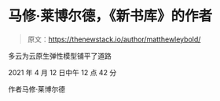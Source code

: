 # 马修·莱博尔德，《新书库》的作者

> 原文：<https://thenewstack.io/author/matthewleybold/>

多云为云原生弹性模型铺平了道路

2021 年 4 月 12 日中午 12 点 42 分

作者马修·莱博尔德